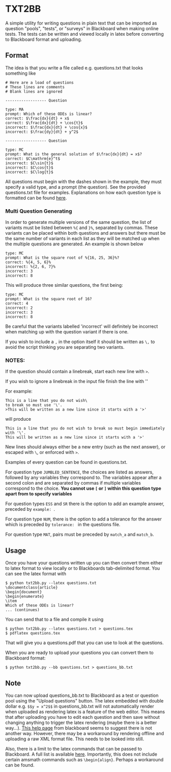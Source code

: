 TXT2BB
======

A simple utility for writing questions in plain text that can be imported as
question "pools", "tests", or "surveys" in Blackboard when making online tests.
The tests can be written and viewed locally in latex before converting to
Blackboard format and uploading.


Format
------

The idea is that you write a file called e.g. questions.txt that looks
something like
```
# Here are a load of questions
# These lines are comments
# Blank lines are ignored

------------------ Question

type: MA
prompt: Which of these ODEs is linear?
correct: $\frac{dx}{dt} + x$
correct: $\frac{dx}{dt} + \cos{t}$
incorrect: $\frac{dx}{dt} + \cos{x}$
incorrect: $\frac{dy}{dt} + y^2$

------------------ Question

type: MC
prompt: What is the general solution of $\frac{dx}{dt} = x$?
correct: $C\mathrm{e}^t$
incorrect: $C\sin{t}$
incorrect: $C\cos{t}$
incorrect: $C\log{t}$
```
All questions must begin with the dashes shown in the example, they must
specify a valid type, and a prompt (the question). See the
provided questions.txt file for examples. Explanations on how each question
type is formatted can be found
[here](https://www.csustan.edu/sites/default/files/blackboard/FacultyHelp/Documents/UploadingQuestions.pdf).
### Multi Question Generating

In order to generate multiple versions of the same question, the list of
variants must be listed between `%{` and `}%`, separated by commas. These
variants can be placed within both questions and answers but there must
be the same number of variants in each list as they will be matched up when the
multiple questions are generated. An example is shown below

```
type: MC
prompt: What is the square root of %{16, 25, 36}%?
correct: %{4, 5, 6}%
incorrect: %{2, 6, 7}%
incorrect: 3
incorrect: 8
```

This will produce three similar questions, the first being:

```
type: MC
prompt: What is the square root of 16?
correct: 4
incorrect: 2
incorrect: 3
incorrect: 8
```

Be careful that the variants labelled 'incorrect' will definitely be incorrect when
matching up with the question variant if there is one. 

If you wish to include a `,` in the option itself it should be written as `\,`
to avoid the script thinking you are separating two variants.

### NOTES:

If the question should contain a linebreak, start each new line with `>`. 

If you wish to ignore a linebreak in the input file finish the line with '\'

For example:
```
This is a line that you do not wish\
to break so must use '\'.
>This will be written as a new line since it starts with a '>'
```
will produce
```
This is a line that you do not wish to break so must begin immediately with '\'.
This will be written as a new line since it starts with a '>'
```

New lines should always either be a new entry (such as the next answer), or escaped with `\`, or enforced
with `>`.

Examples of every question can be found in questions.txt.

For question type `JUMBLED_SENTENCE`, the choices are listed as answers,
followed by any variables they correspond to. The variables appear after a
second colon and are separated by commas if multiple variables correspond to
the choice. **You cannot use `[` or `]` within this question type apart from to
specify variables**

For question types `ESS` and `SR` there is the option to add an example
answer, preceded by `example: `. 

For question type `NUM`, there is the option to add a tolerance for the answer
which is preceded by `tolerance: ` in the questions file.

For question type `MAT`, pairs must be preceded by `match_a` and `match_b`.

Usage
-----

Once you have your questions written up you can then convert them either to
latex format to view locally or to Blackboards tab-delimited format. You can
see the latex format with
```
$ python txt2bb.py --latex questions.txt
\documentclass{article}
\begin{document}
\begin{enumerate}
\item
Which of these ODEs is linear?
... (continues)
```
You can send that to a file and compile it using
```
$ python txt2bb.py --latex questions.txt > questions.tex
$ pdflatex questions.tex
```
That will give you a questions.pdf that you can use to look at the questions.

When you are ready to upload your questions you can convert them to Blackboard
format:
```
$ python txt2bb.py --bb questions.txt > questions_bb.txt
```

Note
----

You can now upload questions_bb.txt to Blackboard as a test or question pool
using the "Upload questions" button. The latex embedded with double dollar
e.g. `$$y = x^2$$` in questions_bb.txt will not automatically render when
uploaded as rendering latex is a feature of the web editor. This means that
after uploading you have to edit each question and then save without changing
anything to trigger the latex rendering (maybe there is a better way...).
[This help
page](https://blackboard.secure.force.com/publickbarticleview?id=kA339000000L6QH)
from blackboard seems to suggest there is not another way.
However, there may be a workaround by rendering offline and uploading a raw XML
format file. This needs to be looked into still.

Also, there is a limit to the latex commands that can be passed to Blackboard.
A full list is available
[here](http://www.wiris.net/client/editor/docs/latex-coverage/).
Importantly, this does not include certain amsmath commands such as `\begin{align}`. Perhaps a workaround can be found.
